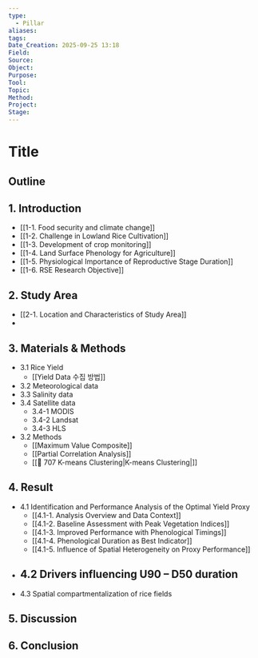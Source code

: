 ```yaml
---
type:
  - Pillar
aliases:
tags:
Date_Creation: 2025-09-25 13:18
Field:
Source:
Object:
Purpose:
Tool:
Topic:
Method:
Project:
Stage:
---
```


# Title
## Outline

## 1. Introduction
- [[1-1. Food security and climate change]]
- [[1-2. Challenge in Lowland Rice Cultivation]]
- [[1-3. Development of crop monitoring]]
- [[1-4. Land Surface Phenology for Agriculture]]
- [[1-5. Physiological Importance of Reproductive Stage Duration]]
- [[1-6. RSE Research Objective]]
## 2. Study Area
- [[2-1. Location and Characteristics of Study Area]]
- 
## 3. Materials & Methods
- 3.1 Rice Yield
	- [[Yield Data 수집 방법]]
- 3.2 Meteorological data
- 3.3 Salinity data
- 3.4 Satellite data
	- 3.4-1 MODIS
	- 3.4-2 Landsat
	- 3.4-3 HLS
- 3.2 Methods
	- [[Maximum Value Composite]]
	- [[Partial Correlation Analysis]]
	- [[🔬 707 K-means Clustering|K-means Clustering|]]
## 4. Result
- 4.1 Identification and Performance Analysis of the Optimal Yield Proxy
	- [[4.1-1. Analysis Overview and Data Context]]
	- [[4.1-2. Baseline Assessment with Peak Vegetation Indices]]
	- [[4.1-3. Improved Performance with Phenological Timings]]
	- [[4.1-4. Phenological Duration as Best Indicator]]
	- [[4.1-5. Influence of Spatial Heterogeneity on Proxy Performance]]
- 4.2 Drivers influencing U90 – D50 duration
	- 
- 4.3 Spatial compartmentalization of rice fields
## 5. Discussion

## 6. Conclusion
